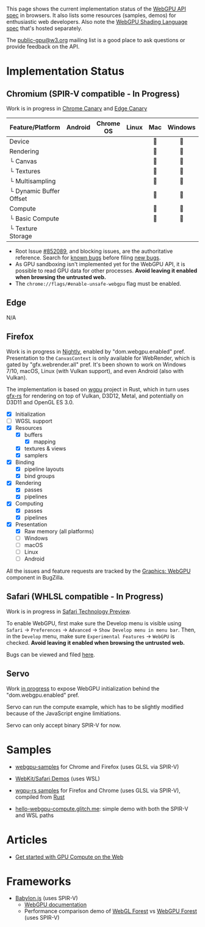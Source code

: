 This page shows the current implementation status of the [WebGPU API spec](https://gpuweb.github.io/gpuweb/) in browsers. It also lists some resources (samples, demos) for enthusiastic web developers. Also note the [WebGPU Shading Language spec](https://gpuweb.github.io/gpuweb/wgsl.html) that's hosted separately.

The [public-gpu@w3.org](https://lists.w3.org/Archives/Public/public-gpu/) mailing list is a good place to ask questions or provide feedback on the API.

# Implementation Status

## Chromium (SPIR-V compatible - In Progress)

Work is in progress in [Chrome Canary](http://chrome.com/canary) and [Edge Canary](https://www.microsoftedgeinsider.com/en-us/download)

Feature/Platform          | Android  | Chrome OS | Linux | Mac | Windows |
------------------------- | :------: | :-------: | :---: | :-: | :-----: |
Device                    |          |           |       | 👷  |   👷    |
Rendering                 |          |           |       | 👷  |   👷    |
└ Canvas                  |          |           |       | 👷  |   👷    |
└ Textures                |          |           |       | 👷  |   👷    |
└ Multisampling           |          |           |       | 👷  |   👷    |
└ Dynamic Buffer Offset   |          |           |       | 👷  |   👷    |
Compute                   |          |           |       | 👷  |   👷    |
└ Basic Compute           |          |           |       | 👷  |   👷    |
└ Texture Storage         |          |           |       |     |         |

* Root Issue [#852089](https://bugs.chromium.org/p/chromium/issues/detail?id=852089), and blocking issues, are the authoritative reference. Search for [known bugs](https://bugs.chromium.org/p/chromium/issues/list?q=component:Blink%3EWebGPU) before filing [new bugs](https://bugs.chromium.org/p/chromium/issues/entry?components=Blink>WebGPU).
* As GPU sandboxing isn't implemented yet for the WebGPU API, it is possible to read GPU data for other processes. **Avoid leaving it enabled when browsing the untrusted web.**
* The `chrome://flags/#enable-unsafe-webgpu` flag must be enabled.

## Edge
N/A

## Firefox

Work is in progress in [Nightly](https://nightly.mozilla.org/), enabled by "dom.webgpu.enabled" pref. Presentation to the `CanvasContext` is only available for WebRender, which is gated by "gfx.webrender.all" pref. It's been shown to work on Windows 7/10, macOS, Linux (with Vulkan support), and even Android (also with Vulkan).

The implementation is based on [wgpu](https://github.com/gfx-rs/wgpu) project in Rust, which in turn uses [gfx-rs](https://github.com/gfx-rs/gfx) for rendering on top of Vulkan, D3D12, Metal, and potentially on D3D11 and OpenGL ES 3.0.

- [x] Initialization
- [ ] WGSL support
- [x] Resources
  - [x] buffers
    - [x] mapping
  - [x] textures & views
  - [x] samplers
- [x] Binding
  - [x] pipeline layouts
  - [x] bind groups
- [x] Rendering
  - [x] passes
  - [x] pipelines
- [x] Computing
  - [x] passes
  - [x] pipelines
- [x] Presentation
  - [x] Raw memory (all platforms)
  - [ ] Windows
  - [ ] macOS
  - [ ] Linux
  - [ ] Android

All the issues and feature requests are tracked by the [Graphics: WebGPU](https://bugzilla.mozilla.org/buglist.cgi?product=Core&component=Graphics%3A%20WebGPU) component in BugZilla.

## Safari (WHLSL compatible - In Progress)

Work is in progress in [Safari Technology Preview](https://developer.apple.com/safari/technology-preview/).

To enable WebGPU, first make sure the Develop menu is visible using `Safari` → `Preferences` → `Advanced` → `Show Develop menu in menu bar`. Then, in the `Develop` menu, make sure `Experimental Features` → `WebGPU` is checked. **Avoid leaving it enabled when browsing the untrusted web.**

Bugs can be viewed and filed [here](https://bugs.webkit.org/buglist.cgi?bug_status=UNCONFIRMED&bug_status=NEW&bug_status=ASSIGNED&bug_status=REOPENED&component=WebGPU).

## Servo

Work [in progress](https://github.com/servo/servo/pull/24708) to expose WebGPU initialization behind the "dom.webgpu.enabled" pref.

Servo can run the compute example, which has to be slightly modified because of the JavaScript engine limitiations.

Servo can only accept binary SPIR-V for now.

# Samples

* [webgpu-samples](https://austineng.github.io/webgpu-samples/) for Chrome and Firefox (uses GLSL via SPIR-V)

* [WebKit/Safari Demos](https://webkit.org/demos/webgpu) (uses WSL)

* [wgpu-rs samples](https://wgpu.rs) for Firefox and Chrome (uses GLSL via SPIR-V), compiled from [Rust](https://github.com/gfx-rs/wgpu-rs)

* [hello-webgpu-compute.glitch.me](https://hello-webgpu-compute.glitch.me): simple demo with both the SPIR-V and WSL paths

# Articles

* [Get started with GPU Compute on the Web](https://developers.google.com/web/updates/2019/08/get-started-with-gpu-compute-on-the-web)


# Frameworks

* [Babylon.js](https://www.babylonjs.com/) (uses SPIR-V)
  * [WebGPU documentation](https://doc.babylonjs.com/extensions/webgpu)
  * Performance comparison demo of [WebGL Forest](https://www.babylonjs.com/Demos/WebGPU/forestWebGL.html) vs [WebGPU Forest](https://www.babylonjs.com/Demos/WebGPU/forestWebGPU.html) (uses SPIR-V)
